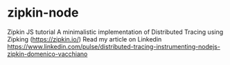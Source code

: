 # zipkin-node
Zipkin JS tutorial
A minimalistic implementation of Distributed Tracing using Zipking (https://zipkin.io/) 
Read my article on Linkedin https://www.linkedin.com/pulse/distributed-tracing-instrumenting-nodejs-zipkin-domenico-vacchiano
